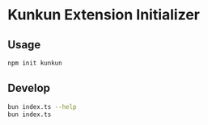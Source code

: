 # Kunkun Extension Initializer

## Usage

```bash
npm init kunkun
```

## Develop

```bash
bun index.ts --help
bun index.ts
```
